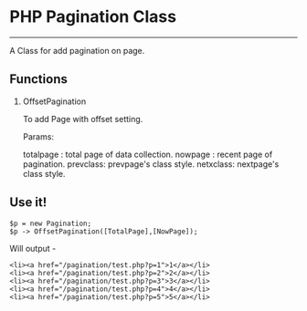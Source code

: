 # PHP Pagination Class #
----------

A Class for add pagination on page.


## Functions ##

1. OffsetPagination

	To add Page with offset setting.

	Params: 

	totalpage : total page of data collection.
	nowpage : recent page of pagination.
	prevclass: prevpage's class style.
	netxclass: nextpage's class style.



## Use it! ##

    $p = new Pagination;
	$p -> OffsetPagination([TotalPage],[NowPage]);

Will output -

    
	<li><a href="/pagination/test.php?p=1">1</a></li>
	<li><a href="/pagination/test.php?p=2">2</a></li>
	<li><a href="/pagination/test.php?p=3">3</a></li>
	<li><a href="/pagination/test.php?p=4">4</a></li>
	<li><a href="/pagination/test.php?p=5">5</a></li>
